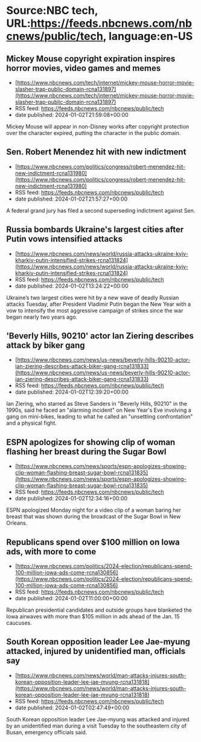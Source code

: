 # Source:NBC tech, URL:https://feeds.nbcnews.com/nbcnews/public/tech, language:en-US

## Mickey Mouse copyright expiration inspires horror movies, video games and memes
 - [https://www.nbcnews.com/tech/internet/mickey-mouse-horror-movie-slasher-trap-public-domain-rcna131897](https://www.nbcnews.com/tech/internet/mickey-mouse-horror-movie-slasher-trap-public-domain-rcna131897)
 - RSS feed: https://feeds.nbcnews.com/nbcnews/public/tech
 - date published: 2024-01-02T21:59:08+00:00

Mickey Mouse will appear in non-Disney works after copyright protection over the character expired, putting the character in the public domain.

## Sen. Robert Menendez hit with new indictment
 - [https://www.nbcnews.com/politics/congress/robert-menendez-hit-new-indictment-rcna131980](https://www.nbcnews.com/politics/congress/robert-menendez-hit-new-indictment-rcna131980)
 - RSS feed: https://feeds.nbcnews.com/nbcnews/public/tech
 - date published: 2024-01-02T21:57:27+00:00

A federal grand jury has filed a second superseding indictment against Sen.

## Russia bombards Ukraine's largest cities after Putin vows intensified attacks
 - [https://www.nbcnews.com/news/world/russia-attacks-ukraine-kyiv-kharkiv-putin-intensified-strikes-rcna131824](https://www.nbcnews.com/news/world/russia-attacks-ukraine-kyiv-kharkiv-putin-intensified-strikes-rcna131824)
 - RSS feed: https://feeds.nbcnews.com/nbcnews/public/tech
 - date published: 2024-01-02T13:24:22+00:00

Ukraine’s two largest cities were hit by a new wave of deadly Russian attacks Tuesday, after President Vladimir Putin began the New Year with a vow to intensify the most aggressive campaign of strikes since the war began nearly two years ago.

## 'Beverly Hills, 90210' actor Ian Ziering describes attack by biker gang
 - [https://www.nbcnews.com/news/us-news/beverly-hills-90210-actor-ian-ziering-describes-attack-biker-gang-rcna131833](https://www.nbcnews.com/news/us-news/beverly-hills-90210-actor-ian-ziering-describes-attack-biker-gang-rcna131833)
 - RSS feed: https://feeds.nbcnews.com/nbcnews/public/tech
 - date published: 2024-01-02T12:39:20+00:00

Ian Ziering, who starred as Steve Sanders in "Beverly Hills, 90210" in the 1990s, said he faced an "alarming incident" on New Year's Eve involving a gang on mini-bikes, leading to what he called an "unsettling confrontation" and a physical fight.

## ESPN apologizes for showing clip of woman flashing her breast during the Sugar Bowl
 - [https://www.nbcnews.com/news/sports/espn-apologizes-showing-clip-woman-flashing-breast-sugar-bowl-rcna131835](https://www.nbcnews.com/news/sports/espn-apologizes-showing-clip-woman-flashing-breast-sugar-bowl-rcna131835)
 - RSS feed: https://feeds.nbcnews.com/nbcnews/public/tech
 - date published: 2024-01-02T12:34:16+00:00

ESPN apologized Monday night for a video clip of a woman baring her breast that was shown during the broadcast of the Sugar Bowl in New Orleans.

## Republicans spend over $100 million on Iowa ads, with more to come
 - [https://www.nbcnews.com/politics/2024-election/republicans-spend-100-million-iowa-ads-come-rcna130856](https://www.nbcnews.com/politics/2024-election/republicans-spend-100-million-iowa-ads-come-rcna130856)
 - RSS feed: https://feeds.nbcnews.com/nbcnews/public/tech
 - date published: 2024-01-02T11:00:00+00:00

Republican presidential candidates and outside groups have blanketed the Iowa airwaves with more than $105 million in ads ahead of the Jan. 15 caucuses.

## South Korean opposition leader Lee Jae-myung attacked, injured by unidentified man, officials say
 - [https://www.nbcnews.com/news/world/man-attacks-injures-south-korean-opposition-leader-lee-jae-myung-rcna131818](https://www.nbcnews.com/news/world/man-attacks-injures-south-korean-opposition-leader-lee-jae-myung-rcna131818)
 - RSS feed: https://feeds.nbcnews.com/nbcnews/public/tech
 - date published: 2024-01-02T02:47:49+00:00

South Korean opposition leader Lee Jae-myung was attacked and injured by an unidentified man during a visit Tuesday to the southeastern city of Busan, emergency officials said.

